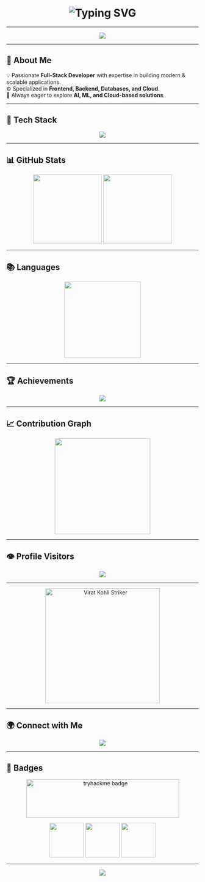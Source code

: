<!-- 🌈 Mudit Bhatt - RGB Powered GitHub Profile README -->

<h1 align="center">
  <img src="https://readme-typing-svg.herokuapp.com?font=Orbitron&size=38&duration=3000&pause=1000&color=FF00FF,00FFFF,00FF00&center=true&vCenter=true&width=800&lines=Hey%2C+I'm+Mudit+Bhatt+🙋🏻‍♂️;🚀+Full+Stack+Developer;⚡+Crafting+Modern+%26+Scalable+Apps" alt="Typing SVG" />
</h1>

---

<p align="center">
  <img src="https://capsule-render.vercel.app/api?type=waving&color=0:FF00FF,50:00FFFF,100:00FF99&height=120&section=header&text=Welcome!&fontSize=30&animation=twinkling&fontColor=ffffff" />
</p>

---

## 🌈 About Me  
💡 Passionate **Full-Stack Developer** with expertise in building modern & scalable applications.  
⚙️ Specialized in **Frontend, Backend, Databases, and Cloud**.  
🎯 Always eager to explore **AI, ML, and Cloud-based solutions**.  

---

## 🚀 Tech Stack 
<p align="center">
  <img src="https://skillicons.dev/icons?i=react,next,angular,bootstrap,threejs,nodejs,express,dotnet,laravel,flask,mongodb,mysql,oracle,aws,firebase,js,ts,python,java,cpp&perline=7&theme=dark" />
</p>

---

## 📊 GitHub Stats 
<div align="center">

<img src="https://github-readme-stats.vercel.app/api?username=muditbhatt-5&show_icons=true&theme=tokyonight&hide_border=true&bg_color=000000&title_color=FF00FF&icon_color=00FFFF" height="180" />

<img src="https://github-readme-streak-stats.herokuapp.com?user=muditbhatt-5&theme=tokyonight&hide_border=true&ring=00FFFF&fire=FF00FF&currStreakLabel=00FF99" height="180" />

</div>

---

## 📚 Languages 
<p align="center">
  <img src="https://github-readme-stats.vercel.app/api/top-langs/?username=muditbhatt-5&theme=tokyonight&layout=compact&langs_count=8&hide_border=true&bg_color=000000&title_color=00FFFF" height="200" />
</p>

---

## 🏆 Achievements  
<p align="center">
  <img src="https://github-profile-trophy.vercel.app/?username=muditbhatt-5&theme=matrix&margin-w=10&margin-h=10&no-frame=true&row=1&column=7" />
</p>

---

## 📈 Contribution Graph 
<p align="center">
  <img src="https://github-readme-activity-graph.vercel.app/graph?username=muditbhatt-5&bg_color=000000&color=00FFFF&line=FF00FF&point=00FF99&theme=react-dark" height="250" />
</p>

---

## 👁️ Profile Visitors 
<p align="center">
  <img src="https://komarev.com/ghpvc/?username=muditbhatt-5&label=👁️+Visitors&color=2780F5&style=for-the-badge&base=8000" />
</p>

---

<p align="center">
  <img src="https://media1.tenor.com/m/3MC8f_FMo9QAAAAd/we-are-here-to-win-virat-kohli.gif" alt="Virat Kohli Striker" width="300" />
</p>



---

## 🌍 Connect with Me  
<p align="center">
  <a href="https://bio.link/themudit_18">
    <img src="https://img.shields.io/badge/🌐-Connect%20Here-00FFFF?style=for-the-badge&logo=google-chrome&logoColor=white&labelColor=000000" />
  </a>
</p>

---

## 🏅 Badges  
<p align="center">
  <img src="https://tryhackme-badges.s3.amazonaws.com/muditbhatt5.png?update=1" width="401" height="100" alt="tryhackme badge" />
</p>

<p align="center">
  <img src="https://github.githubassets.com/assets/profile-first-issue-dark-b8dbb02687b2.svg" height="90" />
  <img src="https://github.githubassets.com/assets/profile-first-pr-dark-bc160471dcac.svg" height="90" />
  <img src="https://github.githubassets.com/assets/profile-first-repo-dark-25579720acb4.svg" height="90" />
</p>

---

<p align="center">
  <img src="https://capsule-render.vercel.app/api?type=waving&color=0:FF00FF,50:00FFFF,100:00FF99&height=120&section=footer&animation=twinkling" />
</p>
